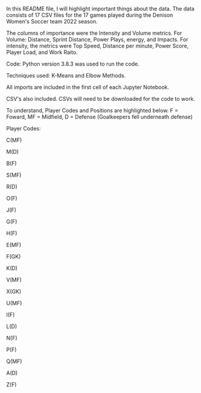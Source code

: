 In this README file, I will highlight important things about the data. The data consists of 17 CSV files for the 17 games played during the Denison Women's Soccer team 2022 season. 

The columns of importance were the Intensity and Volume metrics. For Volume: Distance, Sprint Distance, Power Plays, energy, and Impacts. For intensity, the metrics were Top Speed, Distance per minute, Power Score, Player Load, and Work Raito.

Code: Python version 3.8.3 was used to run the code.

Techniques used: K-Means and Elbow Methods.

All imports are included in the first cell of each Jupyter Notebook.

CSV's also included. CSVs will need to be downloaded for the code to work.

To understand, Player Codes and Positions are highlighted below. F = Foward, MF = Midfield, D = Defense (Goalkeepers fell underneath defense)

Player Codes:

C(MF)

M(D)

B(F)

S(MF)

R(D)

O(F)

J(F)

G(F)

H(F)

E(MF)

F(GK)

K(D)

V(MF)

X(GK)

U(MF)

I(F)

L(D)

N(F)

P(F)

Q(MF)

A(D)

Z(F)

